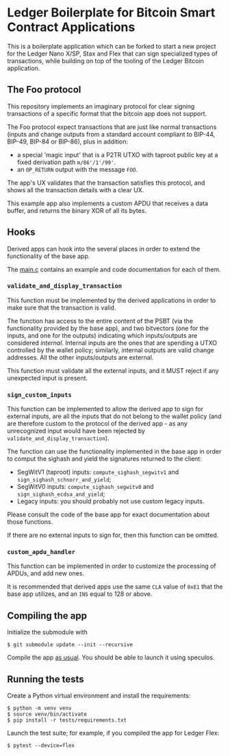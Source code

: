 # Ledger Boilerplate for Bitcoin Smart Contract Applications

This is a boilerplate application which can be forked to start a new project for the Ledger Nano X/SP, Stax and Flex that can sign specialized types of transactions, while building on top of the tooling of the Ledger Bitcoin application.

## The Foo protocol

This repository implements an imaginary protocol for clear signing transactions of a specific format that the bitcoin app does not support.

The Foo protocol expect transactions that are just like normal transactions (inputs and change outputs from a standard account compliant to BIP-44, BIP-49, BIP-84 or BIP-86), plus in addition:
- a special 'magic input' that is a P2TR UTXO with taproot public key at a fixed derivation path `m/86'/1'/99'`.
- an `OP_RETURN` output with the message `FOO`.

The app's UX validates that the transaction satisfies this protocol, and shows all the transaction details with a clear UX.

This example app also implements a custom APDU that receives a data buffer, and returns the binary XOR of all its bytes. 

## Hooks

Derived apps can hook into the several places in order to extend the functionality of the base app.

The [main.c](./src/main.c) contains an example and code documentation for each of them.

### <code>validate_and_display_transaction</code>

This function must be implemented by the derived applications in order to make sure that the transaction is valid.

The function has access to the entire content of the PSBT (via the functionality provided by the base app), and two bitvectors (one for the inputs, and one for the outputs) indicating which inputs/outputs are considered *internal*. Internal inputs are the ones that are spending a UTXO controlled by the wallet policy; similarly, internal outputs are valid change addresses. All the other inputs/outputs are external.

This function must validate all the external inputs, and it MUST reject if any unexpected input is present.

### <code>sign_custom_inputs</code>

This function can be implemented to allow the derived app to sign for external inputs, are all the inputs that do not belong to the wallet policy (and are therefore custom to the protocol of the derived app - as any unrecognized input would have been rejected by <code>validate_and_display_transaction</code>).

The function can use the functionality implemented in the base app in order to comput the sighash and yield the signatures returned to the client:
- SegWitV1 (taproot) inputs: `compute_sighash_segwitv1` and `sign_sighash_schnorr_and_yield`;
- SegWitV0 inputs: `compute_sighash_segwitv0` and `sign_sighash_ecdsa_and_yield`;
- Legacy inputs: you should probably not use custom legacy inputs.

Please consult the code of the base app for exact documentation about those functions.

If there are no external inputs to sign for, then this function can be omitted.

### <code>custom_apdu_handler</code>

This function can be implemented in order to customize the processing of APDUs, and add new ones.

It is recommended that derived apps use the same `CLA` value of `0xE1` that the base app utilizes, and an `INS` equal to 128 or above.

## Compiling the app

Initialize the submodule with

```
$ git submodule update --init --recursive
```

Compile the app [as usual](https://github.com/LedgerHQ/app-boilerplate#quick-start-guide).
You should be able to launch it using speculos.

## Running the tests

Create a Python virtual environment and install the requirements:

```
$ python -m venv venv
$ source venv/bin/activate
$ pip install -r tests/requirements.txt
```

Launch the test suite; for example, if you compiled the app for Ledger Flex:

```
$ pytest --device=flex
```
